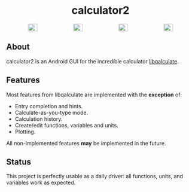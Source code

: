 <h1 align="center">calculator2</h1>

<div align="center" style="display: flex; justify-content: center; gap: 2%;">
  <img src="https://i.ibb.co/JyTJhkd/Screenshot-20241104-204148-calculator.png" width="22%" />
  <img src="https://i.ibb.co/dG3TFW5/Screenshot-20241104-204216-calculator.png" width="22%" />
  <img src="https://i.ibb.co/mTZ21n6/Screenshot-20241104-204239-calculator.png" width="22%" />
  <img src="https://i.ibb.co/4d0GSMg/Screenshot-20241104-204254-calculator.png" width="22%" />
</div>

## About

calculator2 is an Android GUI for the incredible calculator
[libqalculate](https://github.com/Qalculate/libqalculate).

## Features

Most features from libqalculate are implemented with the **exception** of:
 - Entry completion and hints.
 - Calculate-as-you-type mode.
 - Calculation history.
 - Create/edit functions, variables and units.
 - Plotting.

All non-implemented features **may** be implemented in the future.

## Status

This project is perfectly usable as a daily driver: all functions, units, 
and variables work as expected.
